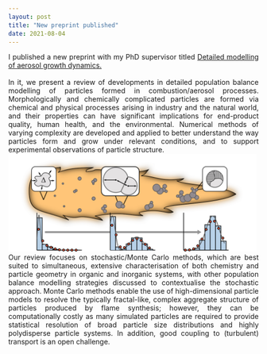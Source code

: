 ```yaml
---
layout: post
title: "New preprint published"
date: 2021-08-04
---
```


<p align="justify">
  I published a new preprint with my PhD supervisor titled  
  <a href="https://como.ceb.cam.ac.uk/preprints/278/">
  Detailed modelling of aerosol growth dynamics. 
  </a>
  <br/>
  <br/>
  In it, we present a review of developments in detailed population balance modelling of particles formed in combustion/aerosol processes. 
  Morphologically and chemically complicated particles are formed via chemical and physical processes arising in industry and the natural world, 
  and their properties can have significant implications for end-product quality, human health, and the environmental. 
  Numerical methods of varying complexity are developed and applied to better understand the way particles form and grow under relevant conditions, 
  and to support experimental observations of particle structure. 
  <br/>
  
  <img src="/images/review_TOC.png" width="500"/>
  
  <br/>
  Our review focuses on stochastic/Monte Carlo methods, which are best suited to simultaneous, extensive characterisation of both chemistry and particle geometry 
  in organic and inorganic systems, with other population balance modelling strategies discussed to contextualise the stochastic approach. 
  Monte Carlo methods enable the use of high-dimensional particle models to resolve the typically fractal-like, 
  complex aggregate structure of particles produced by flame synthesis; however, they can be computationally costly as many simulated particles are 
  required to provide statistical resolution of broad particle size distributions and highly polydisperse particle systems. 
  In addition, good coupling to (turbulent) transport is an open challenge.
</p>

<p>
  <br/>
  <br/>
</p>
